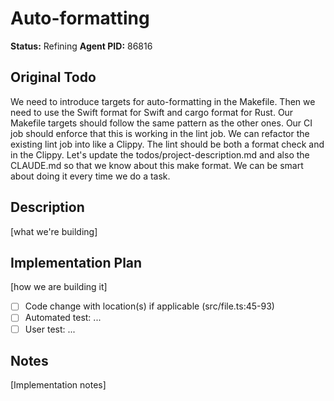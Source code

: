 # Auto-formatting

**Status:** Refining
**Agent PID:** 86816

## Original Todo

We need to introduce targets for auto-formatting in the Makefile. Then we need to use the Swift format for Swift and cargo format for Rust. Our Makefile targets should follow the same pattern as the other ones. Our CI job should enforce that this is working in the lint job. We can refactor the existing lint job into like a Clippy. The lint should be both a format check and in the Clippy. Let's update the todos/project-description.md and also the CLAUDE.md so that we know about this make format. We can be smart about doing it every time we do a task.

## Description

[what we're building]

## Implementation Plan

[how we are building it]

- [ ] Code change with location(s) if applicable (src/file.ts:45-93)
- [ ] Automated test: ...
- [ ] User test: ...

## Notes

[Implementation notes]